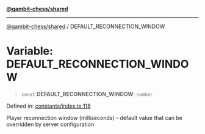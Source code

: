 [**@gambit-chess/shared**](../README.md)

***

[@gambit-chess/shared](../globals.md) / DEFAULT\_RECONNECTION\_WINDOW

# Variable: DEFAULT\_RECONNECTION\_WINDOW

> `const` **DEFAULT\_RECONNECTION\_WINDOW**: `number`

Defined in: [constants/index.ts:118](https://github.com/cango91/gambit-chess/blob/b8ea13e4976c99c29d095eae7bc504b86f9add51/shared/src/constants/index.ts#L118)

Player reconnection window (milliseconds) - default value that can be overridden by server configuration
